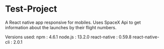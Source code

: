# Test-Project
A React native app responsive for mobiles. Uses SpaceX Api to get information about the launches by their flight numbers.

Versions used:
npm : 4.6.1
node.js : 13.2.0
react-native : 0.59.8
react-native-cli : 2.0.1
